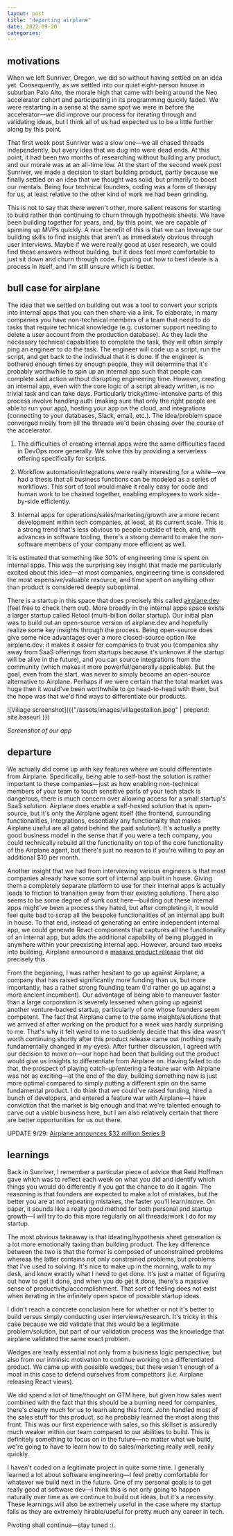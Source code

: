 ```yaml
---
layout: post
title: "departing airplane"
date: 2022-09-20
categories:
---
```

## motivations

When we left Sunriver, Oregon, we did so without having settled on an idea yet. Consequently, as we settled into our quiet eight-person house in suburban Palo Alto, the morale high that came with being around the Neo accelerator cohort and participating in its programming quickly faded. We were restarting in a sense at the same spot we were in before the accelerator—we did improve our process for iterating through and validating ideas, but I think all of us had expected us to be a little further along by this point.

That first week post Sunriver was a slow one—we all chased threads independently, but every idea that we dug into were dead ends. At this point, it had been two months of researching without building any product, and our morale was at an all-time low. At the start of the second week post Sunriver, we made a decision to start building product, partly because we finally settled on an idea that we thought was solid, but primarily to boost our mentals. Being four technical founders, coding was a form of therapy for us, at least relative to the other kind of work we had been grinding.

This is not to say that there weren't other, more salient reasons for starting to build rather than continuing to churn through hypothesis sheets. We have been building together for years, and, by this point, we are capable of spinning up MVPs quickly. A nice benefit of this is that we can leverage our building skills to find insights that aren't as immediately obvious through user interviews. Maybe if we were really good at user research, we could find these answers without building, but it does feel more comfortable to just sit down and churn through code. Figuring out how to best ideate is a process in itself, and I'm still unsure which is better.

## bull case for airplane
The idea that we settled on building out was a tool to convert your scripts into internal apps that you can then share via a link. To elaborate, in many companies you have non-technical members of a team that need to do tasks that require technical knowledge (e.g. customer support needing to delete a user account from the production database). As they lack the necessary technical capabilities to complete the task, they will often simply ping an engineer to do the task. The engineer will code up a script, run the script, and get back to the individual that it is done. If the engineer is bothered enough times by enough people, they will determine that it's probably worthwhile to spin up an internal app such that people can complete said action without disrupting engineering time. However, creating an internal app, even with the core logic of a script already written, is no trivial task and can take days. Particularly tricky/time-intensive parts of this process involve handling auth (making sure that only the right people are able to run your app), hosting your app on the cloud, and integrations (connecting to your databases, Slack, email, etc.). The idea/problem space converged nicely from all the threads we'd been chasing over the course of the accelerator. 

1) The difficulties of creating internal apps were the same difficulties faced in DevOps more generally. We solve this by providing a serverless offering specifically for scripts.

2) Workflow automation/integrations were really interesting for a while—we had a thesis that all business functions can be modeled as a series of workflows. This sort of tool would make it really easy for code and human work to be chained together, enabling employees to work side-by-side efficiently.

3) Internal apps for operations/sales/marketing/growth are a more recent development within tech companies, at least, at its current scale. This is a strong trend that's less obvious to people outside of tech, and, with advances in software tooling, there's a strong demand to make the non-software members of your company more efficient as well.

It is estimated that something like 30% of engineering time is spent on internal apps. This was the surprising key insight that made me particularly excited about this idea—at most companies, engineering time is considered the most expensive/valuable resource, and time spent on anything other than product is considered deeply suboptimal.

There is a startup in this space that does precisely this called [airplane.dev](https://www.airplane.dev/) (feel free to check them out). More broadly in the internal apps space exists a larger startup called Retool (multi-billion dollar startup). Our initial plan was to build out an open-source version of airplane.dev and hopefully realize some key insights through the process. Being open-source does give some nice advantages over a more closed-source option like airplane.dev: it makes it easier for companies to trust you (companies shy away from SaaS offerings from startups because it's unknown if the startup will be alive in the future), and you can source integrations from the community (which makes it more powerful/generally applicable). But the goal, even from the start, was never to simply become an open-source alternative to Airplane. Perhaps if we were certain that the total market was huge then it would've been worthwhile to go head-to-head with them, but the hope was that we'd find ways to differentiate our products. 

![Village screenshot]({{"/assets/images/villagestallion.jpeg" | prepend: site.baseurl }})

*Screenshot of our app*

## departure
We actually did come up with key features where we could differentiate from Airplane. Specifically, being able to self-host the solution is rather important to these companies—just as how enabling non-technical members of your team to touch sensitive parts of your tech stack is dangerous, there is much concern over allowing access for a small startup's SaaS solution. Airplane does enable a self-hosted solution that is open-source, but it's only the Airplane agent itself (the frontend, surrounding functionalities, integrations, essentially any functionality that makes Airplane useful are all gated behind the paid solution). It's actually a pretty good business model in the sense that if you were a tech company, you could technically rebuild all the functionality on top of the core functionality of the Airplane agent, but there's just no reason to if you're willing to pay an additional $10 per month.

Another insight that we had from interviewing various engineers is that most companies already have some sort of internal app built in house. Giving them a completely separate platform to use for their internal apps is actually leads to friction to transition away from their existing solutions. There also seems to be some degree of sunk cost here—building out these internal apps might've been a process they hated, but after completing it, it would feel quite bad to scrap all the bespoke functionalities of an internal app built in house. To that end, instead of generating an entire independent internal app, we could generate React components that captures all the functionality of an internal app, but adds the additional capability of being plugged in anywhere within your preexisting internal app. However, around two weeks into building, Airplane announced a [massive product release](https://www.airplane.dev/blog/introducing-airplane-views-rapidly-build-full-featured-uis-using-react) that did precisely this.

From the beginning, I was rather hesitant to go up against Airplane, a company that has raised significantly more funding than us, but more importantly, has a rather strong founding team (I'd rather go up against a more ancient incumbent). Our advantage of being able to maneuver faster than a large corporation is severely lessened when going up against another venture-backed startup, particularly of one whose founders seem competent. The fact that Airplane came to the same insights/solutions that we arrived at after working on the product for a week was hardly surprising to me. That's why it felt weird to me to suddenly decide that this idea wasn't worth continuing shortly after this product release came out (nothing really fundamentally changed in my eyes). After further discussion, I agreed with our decision to move on—our hope had been that building out the product would give us insights to differentiate from Airplane on. Having failed to do that, the prospect of playing catch-up/entering a feature war with Airplane was not as exciting—at the end of the day, building something new is just more optimal compared to simply putting a different spin on the same fundamental product. I do think that we could've raised funding, hired a bunch of developers, and entered a feature war with Airplane—I have conviction that the market is big enough and that we're talented enough to carve out a viable business here, but I am also relatively certain that there are better opportunities for us out there. 

UPDATE 9/29: [Airplane announces $32 million Series B](https://www.airplane.dev/blog/series-b-thrive)

## learnings
Back in Sunriver, I remember a particular piece of advice that Reid Hoffman gave which was to reflect each week on what you did and identify which things you would do differently if you got the chance to do it again. The reasoning is that founders are expected to make a lot of mistakes, but the better you are at not repeating mistakes, the faster you'll learn/move. On paper, it sounds like a really good method for both personal and startup growth—I will try to do this more regularly on all threads/work I do for my startup.

The most obvious takeaway is that ideating/hypothesis sheet generation is a lot more emotionally taxing than building product. The key difference between the two is that the former is composed of unconstrained problems whereas the latter contains not only constrained problems, but problems that I've used to solving. It's nice to wake up in the morning, walk to my desk, and know exactly what I need to get done. It's just a matter of figuring out how to get it done, and when you do get it done, there's a massive sense of productivity/accomplishment. That sort of feeling does not exist when iterating in the infinitely open space of possible startup ideas.

I didn't reach a concrete conclusion here for whether or not it's better to build versus simply conducting user interviews/research. It's tricky in this case because we did validate that this would be a legitimate problem/solution, but part of our validation process was the knowledge that airplane validated the same exact problem. 

Wedges are really essential not only from a business logic perspective, but also from our intrinsic motivation to continue working on a differentiated product. We came up with possible wedges, but there wasn't enough of a moat in this case to defend ourselves from competitors (i.e. Airplane releasing React views).

We did spend a lot of time/thought on GTM here, but given how sales went combined with the fact that this should be a burning need for companies, there's clearly much for us to learn along this front. John handled most of the sales stuff for this product, so he probably learned the most along this front. This was our first experience with sales, so this skillset is assuredly much weaker within our team compared to our abilities to build. This is definitely something to focus on in the future—no matter what we build, we're going to have to learn how to do sales/marketing really well, really quickly.

I haven't coded on a legitimate project in quite some time. I generally learned a lot about software engineering—I feel pretty comfortable for whatever we build next in the future. One of my personal goals is to get really good at software dev—I think this is not only going to happen naturally over time as we continue to build out ideas, but it's a necessity. These learnings will also be extremely useful in the case where my startup fails as they are extremely hirable/useful for pretty much any career in tech.

Pivoting shall continue—stay tuned :).